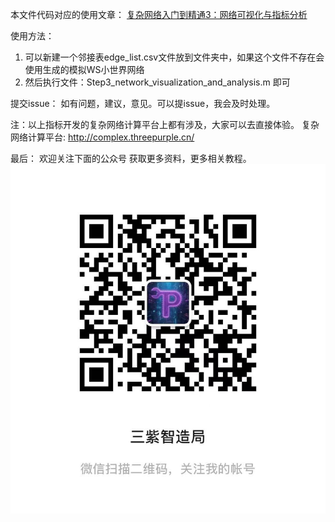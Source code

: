 本文件代码对应的使用文章：
[复杂网络入门到精通3：网络可视化与指标分析](https://doc.threepurple.cn/2025/10/16/%E5%A4%8D%E6%9D%82%E7%BD%91%E7%BB%9C%E4%BB%BF%E7%9C%9F%E5%85%A5%E9%97%A8%E5%88%B0%E7%B2%BE%E9%80%9A%E7%B3%BB%E5%88%973-%E7%BD%91%E7%BB%9C%E4%B8%8E%E6%8C%87%E6%A0%87%E4%BB%BF%E7%9C%9F%E5%88%86%E6%9E%90/)

使用方法：
1. 可以新建一个邻接表edge_list.csv文件放到文件夹中，如果这个文件不存在会使用生成的模拟WS小世界网络
2. 然后执行文件：Step3_network_visualization_and_analysis.m 即可

提交issue：
如有问题，建议，意见。可以提issue，我会及时处理。


注：以上指标开发的复杂网络计算平台上都有涉及，大家可以去直接体验。
复杂网络计算平台: http://complex.threepurple.cn/

最后：
欢迎关注下面的公众号 获取更多资料，更多相关教程。
![三紫智造局](https://raw.githubusercontent.com/XuXING0430/doc_imgags/master/img/vx%E5%85%AC%E4%BC%97%E5%8F%B7.jpg)
